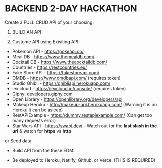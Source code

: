 # BACKEND 2-DAY HACKATHON

Create a FULL CRUD API of your choosing:

1. BUILD AN API  



2. Custome API using Exisiting API





- Pokemon API - https://pokeapi.co/
- Meal DB - https://www.themealdb.com/
- Cocktail DB - https://www.thecocktaildb.com/
- Countries - https://restcountries.eu/
- Fake Store API - https://fakestoreapi.com/
- OMDB - https://www.omdbapi.com/ (requires token)
- Studio Ghibli - https://ghibliapi.herokuapp.com/
- iex cloud - https://iexcloud.io/console/ (requires token)
- Giphy: developers.giphy.com
- Open Library - https://openlibrary.org/developers/api
- Makeup Heroku - http://makeup-api.herokuapp.com/ (Warning it is on Heroku it can be asleep)
- RestAPIExample - https://dummy.restapiexample.com/ (Can get too many requests error)
- Star Wars API - https://swapi.dev/ - Watch out for the **last slash in the url** & watch for **https** vs **http**

or Seed data



- Build API from the these EDM: 



- Be deployed to Heroku, Netlify, Github, or Vercel (THIS IS REQUIRED)
